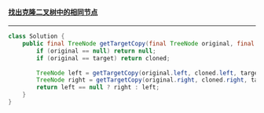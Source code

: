 #### <a href="https://leetcode.cn/problems/find-a-corresponding-node-of-a-binary-tree-in-a-clone-of-that-tree/">找出克隆二叉树中的相同节点</a>

-------------

```java
class Solution {
    public final TreeNode getTargetCopy(final TreeNode original, final TreeNode cloned, final TreeNode target) {
        if (original == null) return null;
        if (original == target) return cloned;
        
        TreeNode left = getTargetCopy(original.left, cloned.left, target);
        TreeNode right = getTargetCopy(original.right, cloned.right, target);
        return left == null ? right : left;
    }
}
```

